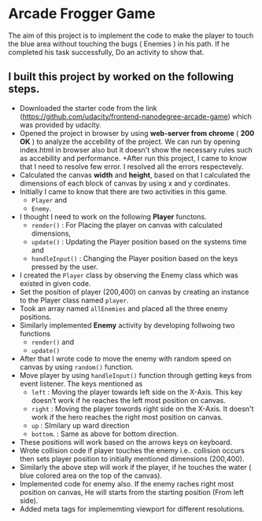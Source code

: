 # Arcade Frogger Game
The aim of this project is to implement the code to make the player to touch the blue area without touching the bugs ( Enemies ) in his path. If he completed his task successfully, Do an activity to show that.


## I built this project by worked on the following steps.

+ Downloaded the starter code from the link (https://github.com/udacity/frontend-nanodegree-arcade-game) which was provided by udacity.
+ Opened the project in browser by using **web-server from chrome** ( **200 OK** ) to analyze the accebility of the project. We can run by opening index.html in browser also but it doesn't show the necessary rules such as accebility and performance.
+After run this project, I came to know that I need to resolve few error. I resolved all the errors respectevely.
+ Calculated the canvas **width** and **height**, based on that I calculated the dimensions of each block of canvas by using x and y cordinates.
+ Initially I came to know that there are two activities in this game.
  - `Player` and
  - `Enemy`.
+ I thought I need to work on the following **Player** functons.
  - `render()`       : For Placing the player on canvas with calculated dimensions,
  - `update()`       : Updating the Player position based on the systems time and
  - `handleInput()`  : Changing the Player position based on the keys pressed by the user.
+ I created the `Player` class by observing the Enemy class which was existed in given code.
+ Set the position of player (200,400) on canvas by creating an instance to the Player class named `player`.
+ Took an array named `allEnemies` and placed all the three enemy positions.
+ Similarly implemented **Enemy** activity by developing follwoing two functions
  - `render()` and
  - `update()`
+ After that I wrote code to move the enemy with random speed on canvas by using `random()` function.
+ Move player by using `handleInput()` function through getting keys from event listener. The keys mentioned as
  - `left`    : Moving the player towards left side on the X-Axis. This key doesn't work if he reaches the left most position on canvas.    
  - `right`   : Moving the player towords right side on the X-Axis. It doesn't work if the hero reaches the right most position on canvas.
  - `up`      : SImilary up ward direction
  - `bottom`. : Same as above for bottom direction.
+ These positions will work based on the arrows keys on keyboard.
+ Wrote collision code if player touches the enemy i.e.. collision occurs then sets player position to initially mentioned dimensions (200,400). 
+ Similarly the above step will work if the player, if he touches the water ( blue colored area on the top of the canvas).
+ Implemented code for enemy also. If the enemy raches right most position on canvas, He will starts from the starting position (From left side). 
+ Added meta tags for implememting viewport for different resolutions.
